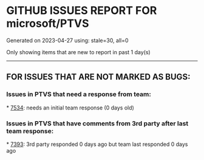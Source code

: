 
# GITHUB ISSUES REPORT FOR microsoft/PTVS


Generated on 2023-04-27 using: stale=30, all=0


Only showing items that are new to report in past 1 day(s)


---

## FOR ISSUES THAT ARE NOT MARKED AS BUGS:


### Issues in PTVS that need a response from team:


\* [7534](https://github.com/microsoft/PTVS/issues/7534 "Error List doesn't refresh after creating a new project"): needs an initial team response (0 days old)

### Issues in PTVS that have comments from 3rd party after last team response:


\* [7393](https://github.com/microsoft/PTVS/issues/7393 "reportMissingModuleSource:  Visual Studio 2022 / Python"): 3rd party responded 0 days ago but team last responded 0 days ago
